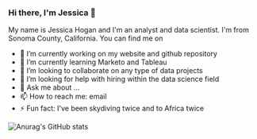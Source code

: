 ### Hi there, I'm Jessica 👋
My name is Jessica Hogan and I'm an analyst and data scientist. I'm from Sonoma County, California. You can find me on


- 🔭 I’m currently working on my website and github repository
- 🌱 I’m currently learning Marketo and Tableau
- 👯 I’m looking to collaborate on any type of data projects 
- 🤔 I’m looking for help with hiring within the data science field
- 💬 Ask me about ...
- 📫 How to reach me: email
- ⚡ Fun fact: I've been skydiving twice and to Africa twice


![Anurag's GitHub stats](https://github-readme-stats.vercel.app/api?username=jessicahoganma&theme=onedark&show_icons=true)
